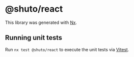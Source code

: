 # @shuto/react

This library was generated with [Nx](https://nx.dev).

## Running unit tests

Run `nx test @shuto/react` to execute the unit tests via [Vitest](https://vitest.dev/).

